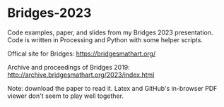 # Bridges-2023
Code examples, paper, and slides from my Bridges 2023 presentation. Code is written in Processing and Python with some helper scripts.  

Offical site for Bridges: https://bridgesmathart.org/

Archive and proceedings of Bridges 2019: http://archive.bridgesmathart.org/2023/index.html

Note: download the paper to read it. Latex and GitHub's in-browser PDF viewer don't seem to play well together.

